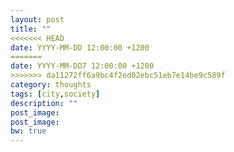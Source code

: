 ```yaml
---
layout: post
title: ""
<<<<<<< HEAD
date: YYYY-MM-DD 12:00:00 +1200
=======
date: YYYY-MM-DD7 12:00:00 +1200
>>>>>>> da11272ff6a9bc4f2ed02ebc51eb7e14be9c589f
category: thoughts
tags: [city,society]
description: ""
post_image:
post_image:
bw: true
---
```


